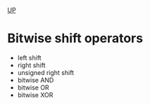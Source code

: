 [UP](../index.md)

# Bitwise shift operators
- left shift
- right shift
- unsigned right shift
- bitwise AND
- bitwise OR
- bitwise XOR